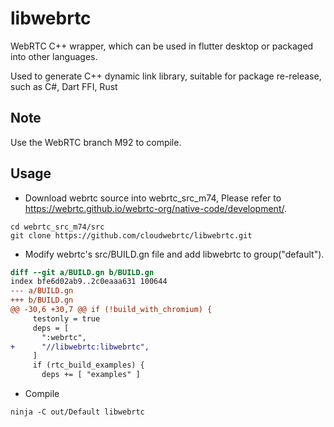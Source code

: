 # libwebrtc

WebRTC C++ wrapper, which can be used in flutter desktop or packaged into other languages.

Used to generate C++ dynamic link library, suitable for package re-release, such as C#, Dart FFI, Rust

## Note

Use the WebRTC branch M92 to compile.

## Usage

- Download webrtc source into webrtc_src_m74, Please refer to https://webrtc.github.io/webrtc-org/native-code/development/.

```
cd webrtc_src_m74/src
git clone https://github.com/cloudwebrtc/libwebrtc.git
```

- Modify webrtc's src/BUILD.gn file and add libwebrtc to group("default").

```patch
diff --git a/BUILD.gn b/BUILD.gn
index bfe6d02ab9..2c0eaaa631 100644
--- a/BUILD.gn
+++ b/BUILD.gn
@@ -30,6 +30,7 @@ if (!build_with_chromium) {
     testonly = true
     deps = [
       ":webrtc",
+      "//libwebrtc:libwebrtc",
     ]
     if (rtc_build_examples) {
       deps += [ "examples" ]
```

- Compile

```
ninja -C out/Default libwebrtc
```
